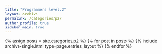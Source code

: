 ```yaml
---
title: "Programmers level.2"
layout: archive
permalink: /categories/p2/
author_profile: true
sidebar_main: true
---
```


{% assign posts = site.categories.p2 %}
{% for post in posts %} {% include archive-single.html type=page.entries_layout %} {% endfor %}

